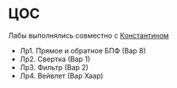 # ЦОС 
Лабы выполнялись совместно с [Константином](https://github.com/MsYoda)
- Лр1. Прямое и обратное БПФ (Вар 8)
- Лр2. Свертка (Вар 1)
- Лр3. Фильтр (Вар 2)
- Лр4. Вейвлет (Вар Хаар)
